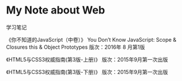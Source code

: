# My Note about Web
学习笔记

《你不知道的JavaScript（中卷）》
You Don’t Know JavaScript: Scope & Closures this & Object Prototypes
版次：2016年 8 月第1版   

《HTML5与CSS3权威指南(第3版-上册)》
版次：2015年9月第一次出版

《HTML5与CSS3权威指南(第3版-下册)》
版次：2015年9月第一次出版
